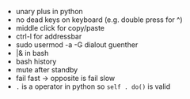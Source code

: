 - unary plus in python
- no dead keys on keyboard (e.g. double press for ^)
- middle click for copy/paste
- ctrl-l for addressbar
- sudo usermod -a -G dialout guenther
- |& in bash
- bash history
- mute after standby
- fail fast -> opposite is fail slow
- `.` is a operator in python so `self . do()` is valid
